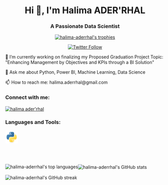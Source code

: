 <h1 align="center">Hi 👋, I'm Halima ADER'RHAL</h1>
<h3 align="center">A Passionate Data Scientist</h3>

<p align="center">
  <a href="https://github.com/ryo-ma/github-profile-trophy">
    <img src="https://github-profile-trophy.vercel.app/?username=halima-aderrhal" alt="halima-aderrhal's trophies" />
  </a>
</p>

<p align="center">
  <a href="https://twitter.com/" target="blank">
    <img src="https://img.shields.io/twitter/follow/?logo=twitter&style=for-the-badge" alt="Twitter Follow" />
  </a>
</p>

<p>🔭 I’m currently working on finalizing my Proposed Graduation Project Topic: "Enhancing Management by Objectives and KPIs through a BI Solution"</p>

<p>💬 Ask me about Python, Power BI, Machine Learning, Data Science</p>

<p>📫 How to reach me: halima.aderrhal@gmail.com</p>

<h3>Connect with me:</h3>
<p>
  <a href="https://linkedin.com/in/halima ader'rhal" target="blank">
    <img align="center" src="https://raw.githubusercontent.com/rahuldkjain/github-profile-readme-generator/master/src/images/icons/Social/linked-in-alt.svg" alt="halima ader'rhal" height="30" width="40" />
  </a>
</p>

<h3>Languages and Tools:</h3>
<p>
  <img src="https://raw.githubusercontent.com/devicons/devicon/master/icons/python/python-original.svg" alt="python" width="40" height="40"/>
  <!-- Ajoutez d'autres icônes ici -->
</p>


<br><br>

<p>
  <img align="left" src="https://github-readme-stats.vercel.app/api/top-langs?username=halima-aderrhal&show_icons=true&locale=en&layout=compact" alt="halima-aderrhal's top languages" />
</p>

<p>
  <img align="center" src="https://github-readme-stats.vercel.app/api?username=halima-aderrhal&show_icons=true&locale=en" alt="halima-aderrhal's GitHub stats" />
</p>

<p>
  <img align="center" src="https://github-readme-streak-stats.herokuapp.com/?user=halima-aderrhal&" alt="halima-aderrhal's GitHub streak" />
</p>
